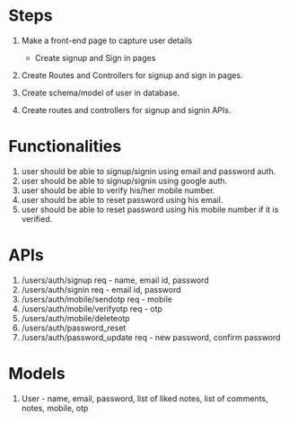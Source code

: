 # Steps
1. Make a front-end page to capture user details 
    - Create signup and Sign in pages

2. Create Routes and Controllers for signup and sign in pages.
3. Create schema/model of user in database.
4. Create routes and controllers for signup and signin APIs.

# Functionalities
1. user should be able to signup/signin using email and password auth.
2. user should be able to signup/signin using google auth.
3. user should be able to verify his/her mobile number.
4. user should be able to reset password using his email.
5. user should be able to reset password using his mobile number if it is verified.

# APIs
1. /users/auth/signup req - name, email id, password
2. /users/auth/signin req - email id, password
3. /users/auth/mobile/sendotp req - mobile
4. /users/auth/mobile/verifyotp req - otp
5. /users/auth/mobile/deleteotp
6. /users/auth/password_reset
7. /users/auth/password_update req - new password, confirm password

# Models
1. User - name, email, password, list of liked notes, list of comments, notes, mobile, otp